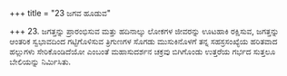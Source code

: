 +++
title = "23 ಜಗವ ಹೂಡುವ"

+++
23. ಜಗತ್ತನ್ನು ಪ್ರಾರಂಭಿಸುವ ಮತ್ತು ಹದಿನಾಲ್ಕು ಲೋಕಗಳ ಜೀವರನ್ನು ಊಟಹಾಕಿ ರಕ್ಷಿಸುವ, ಜಗತ್ತನ್ನು ಆಂತರಿಕ ಸ್ವಭಾವದಿಂದ ಗಟ್ಟಿಗೊಳಿಸುವ ತ್ರಿಗುಣಗಳ ಸೊಗಡು ಮುಸುಕಿನೊಳಗೆ ತನ್ನ ಸಹಸ್ರಸಂಖ್ಯೆಯ ಹರಿತವಾದ ಹಲ್ಲುಗಳು ಸೇರಿಕೊಂಡಿದೆಯೋ ಎಂಬಂತೆ ಮಹಾಸುದರ್ಶನ ಚಕ್ರವು ಬಿಗಿಗೊಂಡು ಉತ್ತರೆಯ ಗರ್ಭದ ಸುತ್ತಲೂ ಬೇಲಿಯನ್ನು ನಿರ್ಮಿಸಿತು.